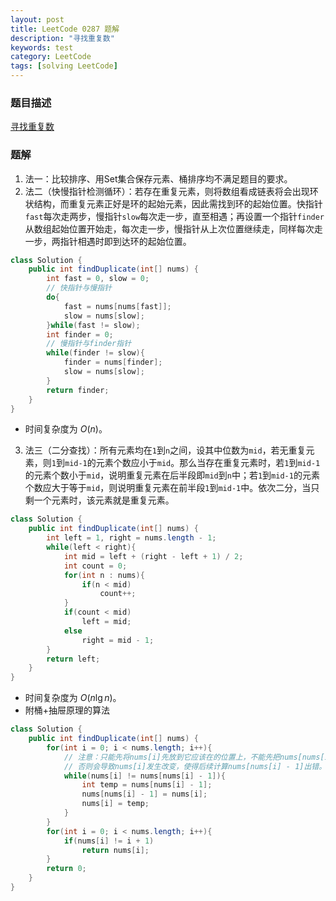 ```yaml
---
layout: post
title: LeetCode 0287 题解
description: "寻找重复数"
keywords: test
category: LeetCode
tags: [solving LeetCode]
---
```


### 题目描述
[寻找重复数](https://leetcode-cn.com/problems/find-the-duplicate-number/)

### 题解
1. 法一：比较排序、用Set集合保存元素、桶排序均不满足题目的要求。
2. 法二（快慢指针检测循环）：若存在重复元素，则将数组看成链表将会出现环状结构，而重复元素正好是环的起始元素，因此需找到环的起始位置。快指针`fast`每次走两步，慢指针`slow`每次走一步，直至相遇；再设置一个指针`finder`从数组起始位置开始走，每次走一步，慢指针从上次位置继续走，同样每次走一步，两指针相遇时即到达环的起始位置。
```java
class Solution {
    public int findDuplicate(int[] nums) {
        int fast = 0, slow = 0;
        // 快指针与慢指针
        do{
            fast = nums[nums[fast]];
            slow = nums[slow];
        }while(fast != slow);
        int finder = 0;
        // 慢指针与finder指针
        while(finder != slow){
            finder = nums[finder];
            slow = nums[slow];
        }
        return finder;
    }
}
```
   * 时间复杂度为 $O(n)$。
3. 法三（二分查找）：所有元素均在`1`到`n`之间，设其中位数为`mid`，若无重复元素，则`1`到`mid-1`的元素个数应小于`mid`。那么当存在重复元素时，若`1`到`mid-1`的元素个数小于`mid`，说明重复元素在后半段即`mid`到`n`中；若`1`到`mid-1`的元素个数应大于等于`mid`，则说明重复元素在前半段`1`到`mid-1`中。依次二分，当只剩一个元素时，该元素就是重复元素。
```java
class Solution {
    public int findDuplicate(int[] nums) {
        int left = 1, right = nums.length - 1;
        while(left < right){
            int mid = left + (right - left + 1) / 2;
            int count = 0;
            for(int n : nums){
                if(n < mid)
                    count++;
            }
            if(count < mid)
                left = mid;
            else
                right = mid - 1;
        }
        return left;
    }
}
```
   * 时间复杂度为 $O(n \lg n)$。
* 附桶+抽屉原理的算法
```java
class Solution {
    public int findDuplicate(int[] nums) {
        for(int i = 0; i < nums.length; i++){
            // 注意：只能先将nums[i]先放到它应该在的位置上，不能先把nums[nums[i] - 1]放到nums[i]上，
            // 否则会导致nums[i]发生改变，使得后续计算nums[nums[i] - 1]出错。
            while(nums[i] != nums[nums[i] - 1]){
                int temp = nums[nums[i] - 1];
                nums[nums[i] - 1] = nums[i];
                nums[i] = temp;
            }
        }
        for(int i = 0; i < nums.length; i++){
            if(nums[i] != i + 1)
                return nums[i];
        }
        return 0;
    }
}
```